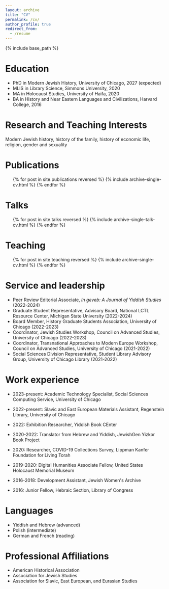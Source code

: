 ```yaml
---
layout: archive
title: "CV"
permalink: /cv/
author_profile: true
redirect_from:
  - /resume
---
```


{% include base_path %}

Education
======
* PhD in Modern Jewish History, University of Chicago, 2027 (expected)
* MLIS in Library Science, Simmons University, 2020
* MA in Holocaust Studies, University of Haifa, 2020
* BA in History and Near Eastern Languages and Civilizations, Harvard College, 2016

Research and Teaching Interests
======
Modern Jewish history, history of the family, history of economic life, religion, gender and sexuality

Publications
======
  <ul>{% for post in site.publications reversed %}
    {% include archive-single-cv.html %}
  {% endfor %}</ul>
  
Talks
======
  <ul>{% for post in site.talks reversed %}
    {% include archive-single-talk-cv.html  %}
  {% endfor %}</ul>
  
Teaching
======
  <ul>{% for post in site.teaching reversed %}
    {% include archive-single-cv.html %}
  {% endfor %}</ul>
  
Service and leadership
======
* Peer Review Editorial Associate, *In geveb: A Journal of Yiddish Studies* (2022-2024)
* Graduate Student Representative, Advisory Board, National LCTL Resource Center, Michigan State University (2022-2024)
* Board Member, History Graduate Students Association, University of Chicago (2022-2023)
* Coordinator, Jewish Studies Workshop, Council on Advanced Studies, University of Chicago (2022-2023)
* Coordinator, Transnational Approaches to Modern Europe Workshop, Council on Advanced Studies, University of Chicago (2021-2022)
* Social Sciences Division Representative, Student Library Advisory Group, University of Chicago Library (2021-2022)

Work experience
======
* 2023-present: Academic Technology Specialist, Social Sciences Computing Service, University of Chicago

* 2022-present: Slavic and East European Materials Assistant, Regenstein Library, University of Chicago

* 2022: Exhibition Researcher, Yiddish Book CEnter

* 2020-2022: Translator from Hebrew and Yiddish, JewishGen Yizkor Book Project

* 2020: Researcher, COVID-19 Collections Survey, Lippman Kanfer Foundation for Living Torah

* 2019-2020: Digital Humanities Associate Fellow, United States Holocaust Memorial Museum

* 2016-2018: Development Assistant, Jewish Women's Archive

* 2016: Junior Fellow, Hebraic Section, Library of Congress

Languages
======
* Yiddish and Hebrew (advanced)
* Polish (intermediate)
* German and French (reading)

Professional Affiliations
======
* American Historical Association
* Association for Jewish Studies
* Association for Slavic, East European, and Eurasian Studies